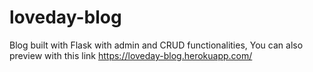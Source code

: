 # loveday-blog
Blog built with Flask with admin and CRUD functionalities, You can also preview with this link https://loveday-blog.herokuapp.com/


